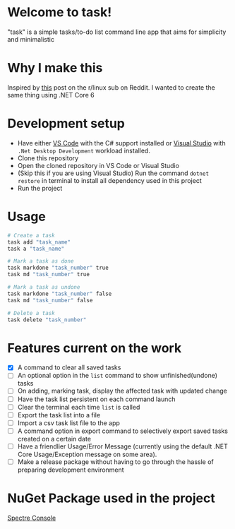 # Welcome to task!
"task" is a simple tasks/to-do list command line app that aims for simplicity and minimalistic

# Why I make this
Inspired by [this](https://www.reddit.com/r/linux/comments/vbancx/please_i_made_a_cli_tool_that_greets_you_with/) post on the r/linux sub on Reddit. I wanted to create the same thing using .NET Core 6

# Development setup
- Have either [VS Code](https://code.visualstudio.com/) with the C# support installed or [Visual Studio](https://visualstudio.microsoft.com/) with `.Net Desktop Development` workload installed.
- Clone this repository
- Open the cloned repository in VS Code or Visual Studio
- (Skip this if you are using Visual Studio) Run the command ```dotnet restore``` in terminal to install all dependency used in this project
- Run the project

# Usage
```bash
# Create a task
task add "task_name"
task a "task_name"

# Mark a task as done
task markdone "task_number" true
task md "task_number" true

# Mark a task as undone
task markdone "task_number" false
task md "task_number" false

# Delete a task
task delete "task_number"
```

# Features current on the work
- [x] A command to clear all saved tasks
- [ ] An optional option in the `list` command to show unfinished(undone) tasks
- [ ] On adding, marking task, display the affected task with updated change
- [ ] Have the task list persistent on each command launch
- [ ] Clear the terminal each time `list` is called
- [ ] Export the task list into a file
- [ ] Import a csv task list file to the app
- [ ] A command option in export command to selectively export saved tasks created on a certain date
- [ ] Have a friendlier Usage/Error Message (currently using the default .NET Core Usage/Exception message on some area).
- [ ] Make a release package without having to go through the hassle of preparing development environment

# NuGet Package used in the project
[Spectre Console](https://github.com/spectreconsole/spectre.console)